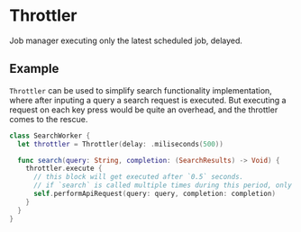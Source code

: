 #  Throttler

Job manager executing only the latest scheduled job, delayed.

## Example

`Throttler` can be used to simplify search functionality implementation, where after inputing a query a search request is executed. But executing a request on each key press would be quite an overhead, and the throttler comes to the rescue.

```Swift
class SearchWorker {
  let throttler = Throttler(delay: .miliseconds(500))

  func search(query: String, completion: (SearchResults) -> Void) {
    throttler.execute {
      // this block will get executed after `0.5` seconds. 
      // if `search` is called multiple times during this period, only the latest call will be dispatched 
      self.performApiRequest(query: query, completion: completion)
    }
  }
}
```
